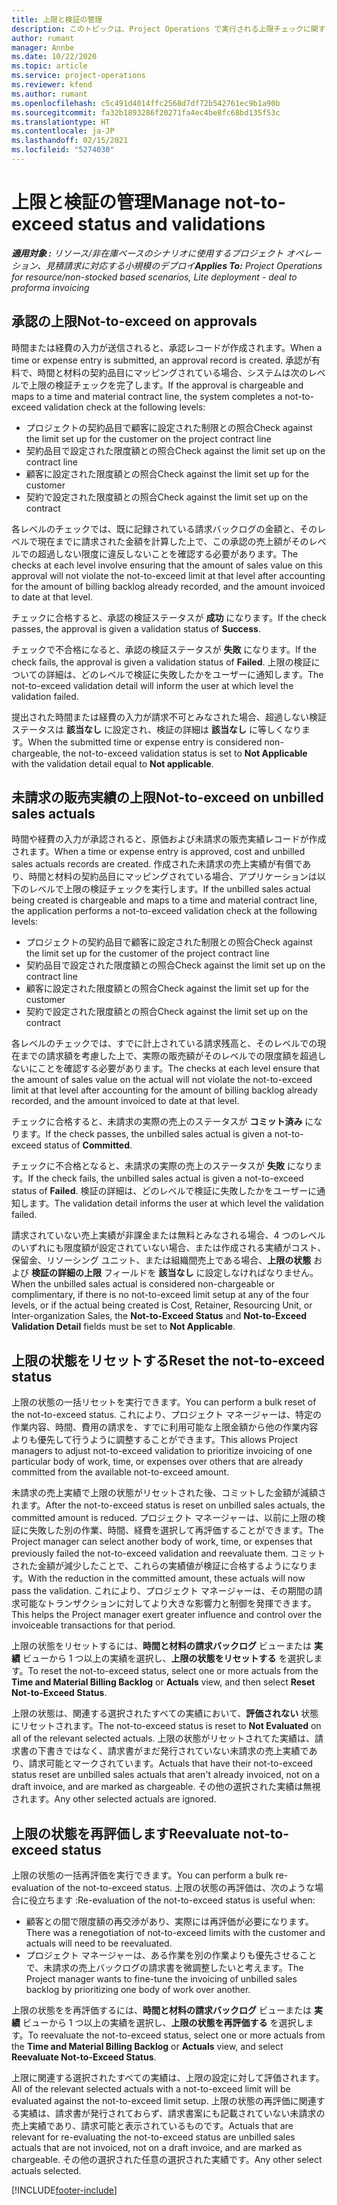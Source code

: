 ```yaml
---
title: 上限と検証の管理
description: このトピックは、Project Operations で実行される上限チェックに関する情報を提供します。
author: rumant
manager: Annbe
ms.date: 10/22/2020
ms.topic: article
ms.service: project-operations
ms.reviewer: kfend
ms.author: rumant
ms.openlocfilehash: c5c491d4014ffc2568d7df72b542761ec9b1a90b
ms.sourcegitcommit: fa32b1893286f20271fa4ec4be8fc68bd135f53c
ms.translationtype: HT
ms.contentlocale: ja-JP
ms.lasthandoff: 02/15/2021
ms.locfileid: "5274030"
---
```

# <a name="manage-not-to-exceed-status-and-validations"></a><span data-ttu-id="7a6bb-103">上限と検証の管理</span><span class="sxs-lookup"><span data-stu-id="7a6bb-103">Manage not-to-exceed status and validations</span></span> 

<span data-ttu-id="7a6bb-104">_**適用対象 :** リソース/非在庫ベースのシナリオに使用するプロジェクト オペレーション、見積請求に対応する小規模のデプロイ_</span><span class="sxs-lookup"><span data-stu-id="7a6bb-104">_**Applies To:** Project Operations for resource/non-stocked based scenarios, Lite deployment - deal to proforma invoicing_</span></span>

## <a name="not-to-exceed-on-approvals"></a><span data-ttu-id="7a6bb-105">承認の上限</span><span class="sxs-lookup"><span data-stu-id="7a6bb-105">Not-to-exceed on approvals</span></span>

<span data-ttu-id="7a6bb-106">時間または経費の入力が送信されると、承認レコードが作成されます。</span><span class="sxs-lookup"><span data-stu-id="7a6bb-106">When a time or expense entry is submitted, an approval record is created.</span></span> <span data-ttu-id="7a6bb-107">承認が有料で、時間と材料の契約品目にマッピングされている場合、システムは次のレベルで上限の検証チェックを完了します。</span><span class="sxs-lookup"><span data-stu-id="7a6bb-107">If the approval is chargeable and maps to a time and material contract line, the system completes a not-to-exceed validation check at the following levels:</span></span>

  - <span data-ttu-id="7a6bb-108">プロジェクトの契約品目で顧客に設定された制限との照合</span><span class="sxs-lookup"><span data-stu-id="7a6bb-108">Check against the limit set up for the customer on the project contract line</span></span>
  - <span data-ttu-id="7a6bb-109">契約品目で設定された限度額との照合</span><span class="sxs-lookup"><span data-stu-id="7a6bb-109">Check against the limit set up on the contract line</span></span>
  - <span data-ttu-id="7a6bb-110">顧客に設定された限度額との照合</span><span class="sxs-lookup"><span data-stu-id="7a6bb-110">Check against the limit set up for the customer</span></span>
  - <span data-ttu-id="7a6bb-111">契約で設定された限度額との照合</span><span class="sxs-lookup"><span data-stu-id="7a6bb-111">Check against the limit set up on the contract</span></span>

<span data-ttu-id="7a6bb-112">各レベルのチェックでは、既に記録されている請求バックログの金額と、そのレベルで現在までに請求された金額を計算した上で、この承認の売上額がそのレベルでの超過しない限度に違反しないことを確認する必要があります。</span><span class="sxs-lookup"><span data-stu-id="7a6bb-112">The checks at each level involve ensuring that the amount of sales value on this approval will not violate the not-to-exceed limit at that level after accounting for the amount of billing backlog already recorded, and the amount invoiced to date at that level.</span></span>

<span data-ttu-id="7a6bb-113">チェックに合格すると、承認の検証ステータスが **成功** になります。</span><span class="sxs-lookup"><span data-stu-id="7a6bb-113">If the check passes, the approval is given a validation status of **Success**.</span></span>

<span data-ttu-id="7a6bb-114">チェックで不合格になると、承認の検証ステータスが **失敗** になります。</span><span class="sxs-lookup"><span data-stu-id="7a6bb-114">If the check fails, the approval is given a validation status of **Failed**.</span></span> <span data-ttu-id="7a6bb-115">上限の検証についての詳細は、どのレベルで検証に失敗したかをユーザーに通知します。</span><span class="sxs-lookup"><span data-stu-id="7a6bb-115">The not-to-exceed validation detail will inform the user at which level the validation failed.</span></span>

<span data-ttu-id="7a6bb-116">提出された時間または経費の入力が請求不可とみなされた場合、超過しない検証ステータスは **該当なし** に設定され、検証の詳細は **該当なし** に等しくなります。</span><span class="sxs-lookup"><span data-stu-id="7a6bb-116">When the submitted time or expense entry is considered non-chargeable, the not-to-exceed validation status is set to **Not Applicable** with the validation detail equal to **Not applicable**.</span></span>

## <a name="not-to-exceed-on-unbilled-sales-actuals"></a><span data-ttu-id="7a6bb-117">未請求の販売実績の上限</span><span class="sxs-lookup"><span data-stu-id="7a6bb-117">Not-to-exceed on unbilled sales actuals</span></span>

<span data-ttu-id="7a6bb-118">時間や経費の入力が承認されると、原価および未請求の販売実績レコードが作成されます。</span><span class="sxs-lookup"><span data-stu-id="7a6bb-118">When a time or expense entry is approved, cost and unbilled sales actuals records are created.</span></span> <span data-ttu-id="7a6bb-119">作成された未請求の売上実績が有償であり、時間と材料の契約品目にマッピングされている場合、アプリケーションは以下のレベルで上限の検証チェックを実行します。</span><span class="sxs-lookup"><span data-stu-id="7a6bb-119">If the unbilled sales actual being created is chargeable and maps to a time and material contract line, the application performs a not-to-exceed validation check at the following levels:</span></span>

  - <span data-ttu-id="7a6bb-120">プロジェクトの契約品目で顧客に設定された制限との照合</span><span class="sxs-lookup"><span data-stu-id="7a6bb-120">Check against the limit set up for the customer of the project contract line</span></span>
  - <span data-ttu-id="7a6bb-121">契約品目で設定された限度額との照合</span><span class="sxs-lookup"><span data-stu-id="7a6bb-121">Check against the limit set up on the contract line</span></span>
  - <span data-ttu-id="7a6bb-122">顧客に設定された限度額との照合</span><span class="sxs-lookup"><span data-stu-id="7a6bb-122">Check against the limit set up for the customer</span></span>
  - <span data-ttu-id="7a6bb-123">契約で設定された限度額との照合</span><span class="sxs-lookup"><span data-stu-id="7a6bb-123">Check against the limit set up on the contract</span></span>

<span data-ttu-id="7a6bb-124">各レベルのチェックでは、すでに計上されている請求残高と、そのレベルでの現在までの請求額を考慮した上で、実際の販売額がそのレベルでの限度額を超過しないにことを確認する必要があります。</span><span class="sxs-lookup"><span data-stu-id="7a6bb-124">The checks at each level ensure that the amount of sales value on the actual will not violate the not-to-exceed limit at that level after accounting for the amount of billing backlog already recorded, and the amount invoiced to date at that level.</span></span>

<span data-ttu-id="7a6bb-125">チェックに合格すると、未請求の実際の売上のステータスが **コミット済み** になります。</span><span class="sxs-lookup"><span data-stu-id="7a6bb-125">If the check passes, the unbilled sales actual is given a not-to-exceed status of **Committed**.</span></span>

<span data-ttu-id="7a6bb-126">チェックに不合格となると、未請求の実際の売上のステータスが **失敗** になります。</span><span class="sxs-lookup"><span data-stu-id="7a6bb-126">If the check fails, the unbilled sales actual is given a not-to-exceed status of **Failed**.</span></span> <span data-ttu-id="7a6bb-127">検証の詳細は、どのレベルで検証に失敗したかをユーザーに通知します。</span><span class="sxs-lookup"><span data-stu-id="7a6bb-127">The validation detail informs the user at which level the validation failed.</span></span>

<span data-ttu-id="7a6bb-128">請求されていない売上実績が非課金または無料とみなされる場合、4 つのレベルのいずれにも限度額が設定されていない場合、または作成される実績がコスト、保留金、リソーシング ユニット、または組織間売上である場合、**上限の状態** および **検証の詳細の上限** フィールドを **該当なし** に設定しなければなりません。</span><span class="sxs-lookup"><span data-stu-id="7a6bb-128">When the unbilled sales actual is considered non-chargeable or complimentary, if there is no not-to-exceed limit setup at any of the four levels, or if the actual being created is Cost, Retainer, Resourcing Unit, or Inter-organization Sales, the **Not-to-Exceed Status** and **Not-to-Exceed Validation Detail** fields must be set to **Not Applicable**.</span></span>

## <a name="reset-the-not-to-exceed-status"></a><span data-ttu-id="7a6bb-129">上限の状態をリセットする</span><span class="sxs-lookup"><span data-stu-id="7a6bb-129">Reset the not-to-exceed status</span></span>

<span data-ttu-id="7a6bb-130">上限の状態の一括リセットを実行できます。</span><span class="sxs-lookup"><span data-stu-id="7a6bb-130">You can perform a bulk reset of the not-to-exceed status.</span></span> <span data-ttu-id="7a6bb-131">これにより、プロジェクト マネージャーは、特定の作業内容、時間、費用の請求を、すでに利用可能な上限金額から他の作業内容よりも優先して行うように調整することができます。</span><span class="sxs-lookup"><span data-stu-id="7a6bb-131">This allows Project managers to adjust not-to-exceed validation to prioritize invoicing of one particular body of work, time, or expenses over others that are already committed from the available not-to-exceed amount.</span></span>

<span data-ttu-id="7a6bb-132">未請求の売上実績で上限の状態がリセットされた後、コミットした金額が減額されます。</span><span class="sxs-lookup"><span data-stu-id="7a6bb-132">After the not-to-exceed status is reset on unbilled sales actuals, the committed amount is reduced.</span></span> <span data-ttu-id="7a6bb-133">プロジェクト マネージャーは、以前に上限の検証に失敗した別の作業、時間、経費を選択して再評価することができます。</span><span class="sxs-lookup"><span data-stu-id="7a6bb-133">The Project manager can select another body of work, time, or expenses that previously failed the not-to-exceed validation and reevaluate them.</span></span> <span data-ttu-id="7a6bb-134">コミットされた金額が減少したことで、これらの実績値が検証に合格するようになります。</span><span class="sxs-lookup"><span data-stu-id="7a6bb-134">With the reduction in the committed amount, these actuals will now pass the validation.</span></span> <span data-ttu-id="7a6bb-135">これにより、プロジェクト マネージャーは、その期間の請求可能なトランザクションに対してより大きな影響力と制御を発揮できます。</span><span class="sxs-lookup"><span data-stu-id="7a6bb-135">This helps the Project manager exert greater influence and control over the invoiceable transactions for that period.</span></span>

<span data-ttu-id="7a6bb-136">上限の状態をリセットするには、**時間と材料の請求バックログ** ビューまたは **実績** ビューから 1 つ以上の実績を選択し、**上限の状態をリセットする** を選択します。</span><span class="sxs-lookup"><span data-stu-id="7a6bb-136">To reset the not-to-exceed status, select one or more actuals from the **Time and Material Billing Backlog** or **Actuals** view, and then select **Reset Not-to-Exceed Status**.</span></span>

<span data-ttu-id="7a6bb-137">上限の状態は、関連する選択されたすべての実績において、**評価されない** 状態にリセットされます。</span><span class="sxs-lookup"><span data-stu-id="7a6bb-137">The not-to-exceed status is reset to **Not Evaluated** on all of the relevant selected actuals.</span></span> <span data-ttu-id="7a6bb-138">上限の状態がリセットされてた実績は、請求書の下書きではなく、請求書がまだ発行されていない未請求の売上実績であり、請求可能とマークされています。</span><span class="sxs-lookup"><span data-stu-id="7a6bb-138">Actuals that have their not-to-exceed status reset are unbilled sales actuals that aren't already invoiced, not on a draft invoice, and are marked as chargeable.</span></span> <span data-ttu-id="7a6bb-139">その他の選択された実績は無視されます。</span><span class="sxs-lookup"><span data-stu-id="7a6bb-139">Any other selected actuals are ignored.</span></span>

## <a name="reevaluate-not-to-exceed-status"></a><span data-ttu-id="7a6bb-140">上限の状態を再評価します</span><span class="sxs-lookup"><span data-stu-id="7a6bb-140">Reevaluate not-to-exceed status</span></span>

<span data-ttu-id="7a6bb-141">上限の状態の一括再評価を実行できます。</span><span class="sxs-lookup"><span data-stu-id="7a6bb-141">You can perform a bulk re-evaluation of the not-to-exceed status.</span></span> <span data-ttu-id="7a6bb-142">上限の状態の再評価は、次のような場合に役立ちます :</span><span class="sxs-lookup"><span data-stu-id="7a6bb-142">Re-evaluation of the not-to-exceed status is useful when:</span></span>

  - <span data-ttu-id="7a6bb-143">顧客との間で限度額の再交渉があり、実際には再評価が必要になります。</span><span class="sxs-lookup"><span data-stu-id="7a6bb-143">There was a renegotiation of not-to-exceed limits with the customer and actuals will need to be reevaluated.</span></span>
  - <span data-ttu-id="7a6bb-144">プロジェクト マネージャーは、ある作業を別の作業よりも優先させることで、未請求の売上バックログの請求書を微調整したいと考えます。</span><span class="sxs-lookup"><span data-stu-id="7a6bb-144">The Project manager wants to fine-tune the invoicing of unbilled sales backlog by prioritizing one body of work over another.</span></span>

<span data-ttu-id="7a6bb-145">上限の状態をを再評価するには、**時間と材料の請求バックログ** ビューまたは **実績** ビューから 1 つ以上の実績を選択し、**上限の状態を再評価する** を選択します。</span><span class="sxs-lookup"><span data-stu-id="7a6bb-145">To reevaluate the not-to-exceed status, select one or more actuals from the **Time and Material Billing Backlog** or **Actuals** view, and select **Reevaluate Not-to-Exceed Status**.</span></span>

<span data-ttu-id="7a6bb-146">上限に関連する選択されたすべての実績は、上限の設定に対して評価されます。</span><span class="sxs-lookup"><span data-stu-id="7a6bb-146">All of the relevant selected actuals with a not-to-exceed limit will be evaluated against the not-to-exceed limit setup.</span></span> <span data-ttu-id="7a6bb-147">上限の状態の再評価に関連する実績は、請求書が発行されておらず、請求書案にも記載されていない未請求の売上実績であり、請求可能と表示されているものです。</span><span class="sxs-lookup"><span data-stu-id="7a6bb-147">Actuals that are relevant for re-evaluating the not-to-exceed status are unbilled sales actuals that are not invoiced, not on a draft invoice, and are marked as chargeable.</span></span> <span data-ttu-id="7a6bb-148">その他の選択された任意の選択された実績です。</span><span class="sxs-lookup"><span data-stu-id="7a6bb-148">Any other select actuals selected.</span></span>


[!INCLUDE[footer-include](../../includes/footer-banner.md)]